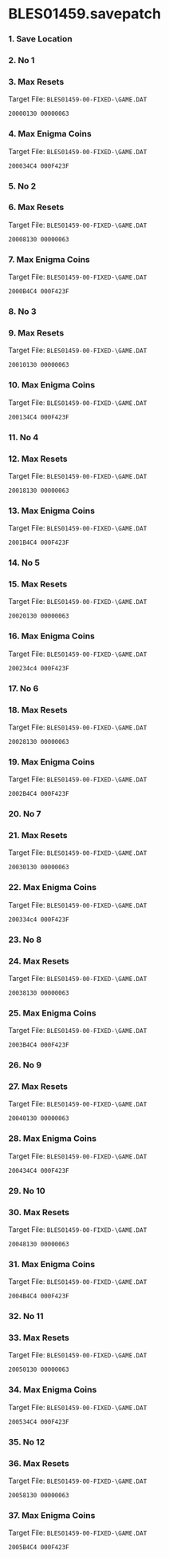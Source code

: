 # BLES01459.savepatch

### 1. Save Location
### 2. No 1
### 3. Max Resets

Target File: `BLES01459-00-FIXED-\GAME.DAT`

```
20000130 00000063
```

### 4. Max Enigma Coins

Target File: `BLES01459-00-FIXED-\GAME.DAT`

```
200034C4 000F423F
```

### 5. No 2
### 6. Max Resets

Target File: `BLES01459-00-FIXED-\GAME.DAT`

```
20008130 00000063
```

### 7. Max Enigma Coins

Target File: `BLES01459-00-FIXED-\GAME.DAT`

```
2000B4C4 000F423F
```

### 8. No 3
### 9. Max Resets

Target File: `BLES01459-00-FIXED-\GAME.DAT`

```
20010130 00000063
```

### 10. Max Enigma Coins

Target File: `BLES01459-00-FIXED-\GAME.DAT`

```
200134C4 000F423F
```

### 11. No 4
### 12. Max Resets

Target File: `BLES01459-00-FIXED-\GAME.DAT`

```
20018130 00000063
```

### 13. Max Enigma Coins

Target File: `BLES01459-00-FIXED-\GAME.DAT`

```
2001B4C4 000F423F
```

### 14. No 5
### 15. Max Resets

Target File: `BLES01459-00-FIXED-\GAME.DAT`

```
20020130 00000063
```

### 16. Max Enigma Coins

Target File: `BLES01459-00-FIXED-\GAME.DAT`

```
200234c4 000F423F
```

### 17. No 6
### 18. Max Resets

Target File: `BLES01459-00-FIXED-\GAME.DAT`

```
20028130 00000063
```

### 19. Max Enigma Coins

Target File: `BLES01459-00-FIXED-\GAME.DAT`

```
2002B4C4 000F423F
```

### 20. No 7
### 21. Max Resets

Target File: `BLES01459-00-FIXED-\GAME.DAT`

```
20030130 00000063
```

### 22. Max Enigma Coins

Target File: `BLES01459-00-FIXED-\GAME.DAT`

```
200334c4 000F423F
```

### 23. No 8
### 24. Max Resets

Target File: `BLES01459-00-FIXED-\GAME.DAT`

```
20038130 00000063
```

### 25. Max Enigma Coins

Target File: `BLES01459-00-FIXED-\GAME.DAT`

```
2003B4C4 000F423F
```

### 26. No 9
### 27. Max Resets

Target File: `BLES01459-00-FIXED-\GAME.DAT`

```
20040130 00000063
```

### 28. Max Enigma Coins

Target File: `BLES01459-00-FIXED-\GAME.DAT`

```
200434C4 000F423F
```

### 29. No 10
### 30. Max Resets

Target File: `BLES01459-00-FIXED-\GAME.DAT`

```
20048130 00000063
```

### 31. Max Enigma Coins

Target File: `BLES01459-00-FIXED-\GAME.DAT`

```
2004B4C4 000F423F
```

### 32. No 11
### 33. Max Resets

Target File: `BLES01459-00-FIXED-\GAME.DAT`

```
20050130 00000063
```

### 34. Max Enigma Coins

Target File: `BLES01459-00-FIXED-\GAME.DAT`

```
200534C4 000F423F
```

### 35. No 12
### 36. Max Resets

Target File: `BLES01459-00-FIXED-\GAME.DAT`

```
20058130 00000063
```

### 37. Max Enigma Coins

Target File: `BLES01459-00-FIXED-\GAME.DAT`

```
2005B4C4 000F423F
```

